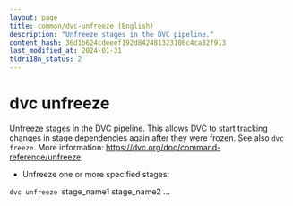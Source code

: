 ```yaml
---
layout: page
title: common/dvc-unfreeze (English)
description: "Unfreeze stages in the DVC pipeline."
content_hash: 36d1b624cdeeef192d842481323106c4ca32f913
last_modified_at: 2024-01-31
tldri18n_status: 2
---
```

# dvc unfreeze

Unfreeze stages in the DVC pipeline.
This allows DVC to start tracking changes in stage dependencies again after they were frozen.
See also `dvc freeze`.
More information: <https://dvc.org/doc/command-reference/unfreeze>.

- Unfreeze one or more specified stages:

`dvc unfreeze `<span class="tldr-var badge badge-pill bg-dark-lm bg-white-dm text-white-lm text-dark-dm font-weight-bold">stage_name1 stage_name2 ...</span>
